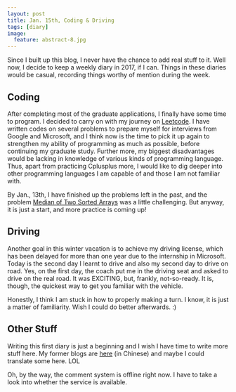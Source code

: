 ```yaml
---
layout: post
title: Jan. 15th, Coding & Driving
tags: [diary]
image:
  feature: abstract-8.jpg
---
```


Since I built up this blog, I never have the chance to add real stuff to it. Well now, I decide to keep a weekly diary in 2017, if I can. Things in these diaries would be casual, recording things worthy of mention during the week.

## Coding
After completing most of the graduate applications, I finally have some time to program. I decided to carry on with my journey on [Leetcode](https://leetcode.com/). I have written codes on several problems to prepare myself for interviews from Google and Microsoft, and I think now is the time to pick it up again to strengthen my ability of programming as much as possible, before continuing my graduate study. Further more, my biggest disadvantages would be lacking in knowledge of various kinds of programming language. Thus, apart from practicing Cplusplus more, I would like to dig deeper into other programming languages I am capable of and those I am not familiar with.

By Jan., 13th, I have finished up the problems left in the past, and the problem [Median of Two Sorted Arrays](https://leetcode.com/problems/median-of-two-sorted-arrays/) was a little challenging. But anyway, it is just a start, and more practice is coming up!

## Driving
Another goal in this winter vacation is to achieve my driving license, which has been delayed for more than one year due to the internship in Microsoft. Today is the second day I learnt to drive and also my second day to drive on road. Yes, on the first day, the coach put me in the driving seat and asked to drive on the real road. It was EXCITING, but, frankly, not-so-ready. It is, though, the quickest way to get you familiar with the vehicle.

Honestly, I think I am stuck in how to properly making a turn. I know, it is just a matter of familiarity. Wish I could do better afterwards. :)

## Other Stuff
Writing this first diary is just a beginning and I wish I have time to write more stuff here. My former blogs are [here](http://user.qzone.qq.com/545133847/main) (in Chinese) and maybe I could translate some here. LOL

Oh, by the way, the comment system is offline right now. I have to take a look into whether the service is available.

